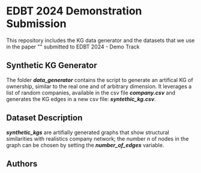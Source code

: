 # EDBT 2024 Demonstration Submission
 This repository includes the KG data generator and the datasets that we use in the paper "" submitted to EDBT 2024 - Demo Track


## Synthetic KG Generator
The folder ***data_generator*** contains the script to generate an artifical KG of ownership, similar to the real one and of arbitrary dimension. It leverages a list of random companies, available in the csv file ***company.csv*** and generates the KG edges in a new csv file: ***syntethic_kg.csv***.

## Dataset Description

***synthetic_kgs*** are artifially generated graphs that show structural similarities with realistics company network; the number n of nodes in the graph can be chosen by setting the ***number_of_edges*** variable.

## Authors
